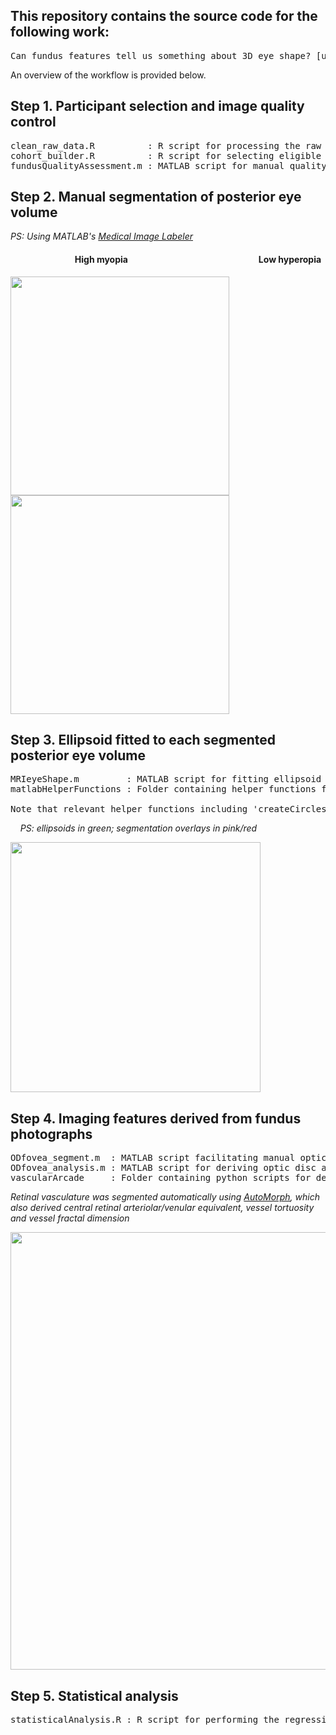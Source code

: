 ## This repository contains the source code for the following work:
<pre>
Can fundus features tell us something about 3D eye shape? [under review]
</pre>

An overview of the workflow is provided below.

## Step 1. Participant selection and image quality control
<pre>
clean_raw_data.R          : R script for processing the raw UK Biobank dataframe into a format compatible with 'cohort_builder.R'.
cohort_builder.R          : R script for selecting eligible participants for the study.
fundusQualityAssessment.m : MATLAB script for manual quality assessment of fundus photographs.
</pre>

## Step 2. Manual segmentation of posterior eye volume
*PS: Using MATLAB's [Medical Image Labeler](https://uk.mathworks.com/help/medical-imaging/ug/get-started-with-medical-image-labeler.html)*

#### &nbsp;&nbsp;&nbsp;&nbsp;&nbsp;&nbsp;&nbsp;&nbsp;&nbsp;&nbsp;&nbsp;&nbsp;&nbsp;&nbsp;&nbsp;&nbsp;&nbsp;&nbsp;&nbsp;&nbsp;&nbsp;&nbsp;&nbsp;&nbsp;&nbsp;&nbsp;&nbsp;&nbsp;&nbsp;&nbsp; High myopia &nbsp;&nbsp;&nbsp;&nbsp;&nbsp;&nbsp;&nbsp;&nbsp;&nbsp;&nbsp;&nbsp;&nbsp;&nbsp;&nbsp;&nbsp;&nbsp;&nbsp;&nbsp;&nbsp;&nbsp;&nbsp;&nbsp;&nbsp;&nbsp;&nbsp;&nbsp;&nbsp;&nbsp;&nbsp;&nbsp;&nbsp;&nbsp;&nbsp;&nbsp;&nbsp;&nbsp;&nbsp;&nbsp;&nbsp;&nbsp;&nbsp;&nbsp;&nbsp;&nbsp;&nbsp;&nbsp;&nbsp;&nbsp;&nbsp;&nbsp;&nbsp;&nbsp;&nbsp;&nbsp;&nbsp;&nbsp;&nbsp;&nbsp;&nbsp;&nbsp;&nbsp; Low hyperopia

<p align="left">
  <img src="https://github.com/user-attachments/assets/5f47efbf-0d97-496b-bece-24f218766c77" width="350" />
  <img src="https://github.com/user-attachments/assets/5cc4eb50-d006-4f7f-8922-1b9755f7d968" width="350" /> 
</p>


## Step 3. Ellipsoid fitted to each segmented posterior eye volume
<pre>
MRIeyeShape.m         : MATLAB script for fitting ellipsoid and deriving eye shape parameters.
matlabHelperFunctions : Folder containing helper functions for 'MRIeyeShape.m'. 

Note that relevant helper functions including 'createCirclesMask.m' (mathworks.com/matlabcentral/fileexchange/47905-createcirclesmask-m), 'imEquivalentEllipsoid.m' (uk.mathworks.com/matlabcentral/fileexchange/34104-image-ellipsoid-3d) & 'getkey' (mathworks.com/matlabcentral/fileexchange/7465-getkey) were not written by myself and are therefore not included in this repository. However, they can be accessed through the links provided.
</pre>

&nbsp;&nbsp;&nbsp; *PS: ellipsoids in green; segmentation overlays in pink/red*
<p align="left">
  <img src="https://github.com/user-attachments/assets/011ea01d-e96a-4313-bba2-099cf4bd0a19" width="400" /> 
</p>


## Step 4. Imaging features derived from fundus photographs
<pre>
ODfovea_segment.m  : MATLAB script facilitating manual optic disc and foveal segmentation using the Image Segmenter App.
ODfovea_analysis.m : MATLAB script for deriving optic disc and foveal parameters from the segmented optic disc and fovea.
vascularArcade     : Folder containing python scripts for deriving temporal arterial/venous concavity from the segmented retinal vasculature.  
</pre>
*Retinal vasculature was segmented automatically using [AutoMorph](https://github.com/rmaphoh/AutoMorph/tree/main), which also 
derived central retinal arteriolar/venular equivalent, vessel tortuosity and vessel fractal dimension*
<p align="left">
  <img src="https://github.com/user-attachments/assets/e098026d-c5ec-478c-9295-08275ad5412b" width="700" /> 
</p>


## Step 5. Statistical analysis
<pre>
statisticalAnalysis.R : R script for performing the regression analysis described in the paper.
</pre>




